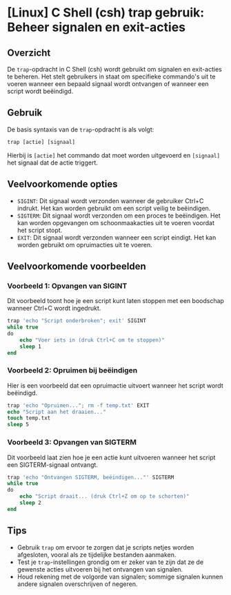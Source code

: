 # [Linux] C Shell (csh) trap gebruik: Beheer signalen en exit-acties

## Overzicht
De `trap`-opdracht in C Shell (csh) wordt gebruikt om signalen en exit-acties te beheren. Het stelt gebruikers in staat om specifieke commando's uit te voeren wanneer een bepaald signaal wordt ontvangen of wanneer een script wordt beëindigd.

## Gebruik
De basis syntaxis van de `trap`-opdracht is als volgt:

```csh
trap [actie] [signaal]
```

Hierbij is `[actie]` het commando dat moet worden uitgevoerd en `[signaal]` het signaal dat de actie triggert.

## Veelvoorkomende opties
- `SIGINT`: Dit signaal wordt verzonden wanneer de gebruiker Ctrl+C indrukt. Het kan worden gebruikt om een script veilig te beëindigen.
- `SIGTERM`: Dit signaal wordt verzonden om een proces te beëindigen. Het kan worden opgevangen om schoonmaakacties uit te voeren voordat het script stopt.
- `EXIT`: Dit signaal wordt verzonden wanneer een script eindigt. Het kan worden gebruikt om opruimacties uit te voeren.

## Veelvoorkomende voorbeelden

### Voorbeeld 1: Opvangen van SIGINT
Dit voorbeeld toont hoe je een script kunt laten stoppen met een boodschap wanneer Ctrl+C wordt ingedrukt.

```csh
trap 'echo "Script onderbroken"; exit' SIGINT
while true
do
    echo "Voer iets in (druk Ctrl+C om te stoppen)"
    sleep 1
end
```

### Voorbeeld 2: Opruimen bij beëindigen
Hier is een voorbeeld dat een opruimactie uitvoert wanneer het script wordt beëindigd.

```csh
trap 'echo "Opruimen..."; rm -f temp.txt' EXIT
echo "Script aan het draaien..."
touch temp.txt
sleep 5
```

### Voorbeeld 3: Opvangen van SIGTERM
Dit voorbeeld laat zien hoe je een actie kunt uitvoeren wanneer het script een SIGTERM-signaal ontvangt.

```csh
trap 'echo "Ontvangen SIGTERM, beëindigen..."' SIGTERM
while true
do
    echo "Script draait... (druk Ctrl+Z om op te schorten)"
    sleep 2
end
```

## Tips
- Gebruik `trap` om ervoor te zorgen dat je scripts netjes worden afgesloten, vooral als ze tijdelijke bestanden aanmaken.
- Test je `trap`-instellingen grondig om er zeker van te zijn dat ze de gewenste acties uitvoeren bij het ontvangen van signalen.
- Houd rekening met de volgorde van signalen; sommige signalen kunnen andere signalen overschrijven of negeren.